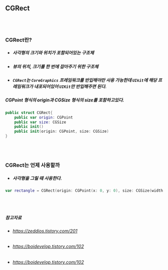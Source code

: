 ## CGRect

<br>
<br>

### CGRect란?
- ##### 사각형의 크기와 위치가 포함되어있는 구조체
- ##### 뷰의 위치, 크기를 한 번에 잡아주기 위한 구조체
- ##### `CGRect`는 `CoreGraphics` 프레임워크를 반입해야만 사용 가능한데 `UIkit`에 해당 프레임워크가 내포되어있어 `UIKit`만 반입해주면 된다.
##### CGPoint 형식의 origin과 CGSize 형식의 size를 포함하고있다.
```Swift
public struct CGRect{
    public var origin: CGPoint
    public var size: CGSize
    public init()
    public init(origin: CGPoint, size: CGSize)
}
```

<Br>
<br>

### CGRect는 언제 사용할까
- ##### 사각형을 그릴 때 사용한다.
```Swift
var rectangle = CGRect(origin: CGPoint(x: 0, y: 0), size: CGSize(width: 50, height: 30))
```

<Br>
<br>

##### 참고자료
- ###### https://zeddios.tistory.com/201
- ###### https://boidevelop.tistory.com/102
- ###### https://boidevelop.tistory.com/102

